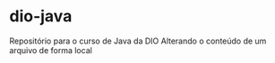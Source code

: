 # dio-java
Repositório para o curso de Java da DIO
Alterando o conteúdo de um arquivo de forma local